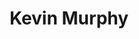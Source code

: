 ---
title: "Kevin Murphy"
presenter_id: kevin_murphy
position: Postdoc
start_date: 2004
end_date: 2008
email: 
phone: 
photo: assets/images/
status: former
layout: member 
---